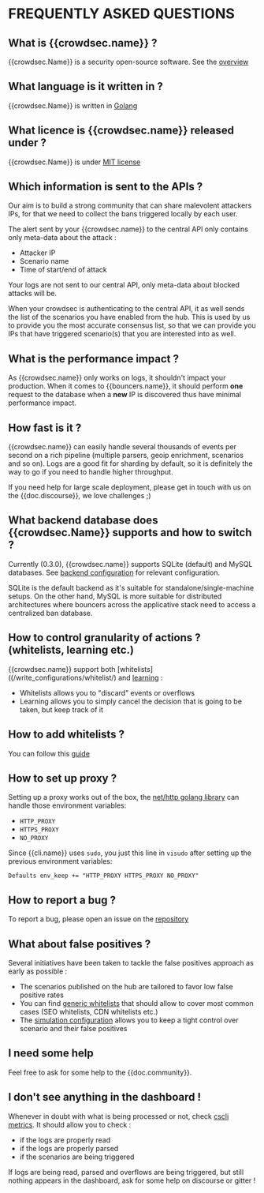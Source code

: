 # FREQUENTLY ASKED QUESTIONS

## What is {{crowdsec.name}} ?

{{crowdsec.Name}} is a security open-source software. See the [overview](/#what-is-crowdsec)


## What language is it written in ?

{{crowdsec.Name}} is written in [Golang](https://golang.org/) 

## What licence is {{crowdsec.name}} released under ?

{{crowdsec.Name}} is under [MIT license]({{crowdsec.url}}/blob/master/LICENSE)

## Which information is sent to the APIs ?

Our aim is to build a strong community that can share malevolent attackers IPs, for that we need to collect the bans triggered locally by each user.

The alert sent by your {{crowdsec.name}} to the central API only contains only meta-data about the attack :

 - Attacker IP
 - Scenario name
 - Time of start/end of attack

Your logs are not sent to our central API, only meta-data about blocked attacks will be.

When your crowdsec is authenticating to the central API, it as well sends the list of the scenarios you have enabled from the hub. This is used by us to provide you the most accurate consensus list, so that we can provide you IPs that have triggered scenario(s) that you are interested into as well.


## What is the performance impact ?

As {{crowdsec.name}} only works on logs, it shouldn't impact your production.
When it comes to {{bouncers.name}}, it should perform **one** request to the database when a **new** IP is discovered thus have minimal performance impact.

## How fast is it ?

{{crowdsec.name}} can easily handle several thousands of events per second on a rich pipeline (multiple parsers, geoip enrichment, scenarios and so on). Logs are a good fit for sharding by default, so it is definitely the way to go if you need to handle higher throughput.

If you need help for large scale deployment, please get in touch with us on the {{doc.discourse}}, we love challenges ;)

## What backend database does {{crowdsec.Name}} supports and how to switch ?

Currently (0.3.0), {{crowdsec.name}} supports SQLite (default) and MySQL databases.
See [backend configuration](/references/output/#switching-backend-database) for relevant configuration.

SQLite is the default backend as it's suitable for standalone/single-machine setups.
On the other hand, MySQL is more suitable for distributed architectures where bouncers across the applicative stack need to access a centralized ban database.

## How to control granularity of actions ? (whitelists, learning etc.)

{{crowdsec.name}} support both [whitelists]((/write_configurations/whitelist/) and [learning](/guide/crowdsec/simulation/) :

 - Whitelists allows you to "discard" events or overflows
 - Learning allows you to simply cancel the decision that is going to be taken, but keep track of it

## How to add whitelists ?

You can follow this [guide](/write_configurations/whitelist/)

## How to set up proxy ?

Setting up a proxy works out of the box, the [net/http golang library](https://golang.org/src/net/http/transport.go) can handle those environment variables:

* `HTTP_PROXY`
* `HTTPS_PROXY`
* `NO_PROXY`

Since {{cli.name}} uses `sudo`, you just this line in `visudo` after setting up the previous environment variables:

```
Defaults env_keep += "HTTP_PROXY HTTPS_PROXY NO_PROXY"
```

## How to report a bug ?

To report a bug, please open an issue on the [repository]({{crowdsec.bugreport}})

## What about false positives ?

Several initiatives have been taken to tackle the false positives approach as early as possible :

 - The scenarios published on the hub are tailored to favor low false positive rates
 - You can find [generic whitelists](https://hub.crowdsec.net/author/crowdsecurity/collections/whitelist-good-actors) that should allow to cover most common cases (SEO whitelists, CDN whitelists etc.)
 - The [simulation configuration](/guide/crowdsec/simulation/) allows you to keep a tight control over scenario and their false positives


## I need some help

Feel free to ask for some help to the {{doc.community}}.

## I don't see anything in the dashboard !

Whenever in doubt with what is being processed or not, check [cscli metrics](/observability/command_line/). It should allow you to check :
 - if the logs are properly read
 - if the logs are properly parsed
 - if the scenarios are being triggered
 
If logs are being read, parsed and overflows are being triggered, but still nothing appears in the dashboard, ask for some help on discourse or gitter !

<!-- 

## How to contribute ?

### On {{crowdsec.Name}}

### On Configurations (Parsers, scenarios)

### On bouncers



## What are common use-cases ?

**TBD**

## What about false positives ?

**TBD**

## How to test if it works ?

**TBD**

## Who are you ?

**TBD**

-->
